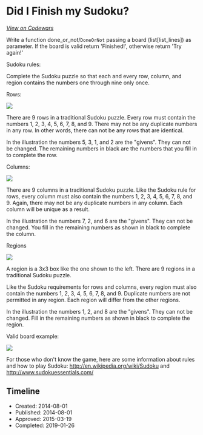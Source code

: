 # Did I Finish my Sudoku?
[*View on Codewars*](https://www.codewars.com/kata/did-i-finish-my-sudoku)

Write a function done_or_not/`DoneOrNot` passing a board (list[list_lines]) as parameter. If the board is valid return 'Finished!', otherwise return 'Try again!'

Sudoku rules:

Complete the Sudoku puzzle so that each and every row, column, and region contains the numbers one through nine only once.

Rows:

<img src="http://www.sudokuessentials.com/images/Row.gif">

There are 9 rows in a traditional Sudoku puzzle. Every row must contain the numbers 1, 2, 3, 4, 5, 6, 7, 8, and 9. There may not be any duplicate numbers in any row. In other words, there can not be any rows that are identical.

In the illustration the numbers 5, 3, 1, and 2 are the "givens". They can not be changed. The remaining numbers in black are the numbers that you fill in to complete the row.

Columns:

<img src="http://www.sudokuessentials.com/images/Column.gif">

There are 9 columns in a traditional Sudoku puzzle. Like the Sudoku rule for rows, every column must also contain the numbers 1, 2, 3, 4, 5, 6, 7, 8, and 9. Again, there may not be any duplicate numbers in any column. Each column will be unique as a result.

In the illustration the numbers 7, 2, and 6 are the "givens". They can not be changed. You fill in the remaining numbers as shown in black to complete the column.

Regions

<img src="http://www.sudokuessentials.com/images/Region.gif">

A region is a 3x3 box like the one shown to the left. There are 9 regions in a traditional Sudoku puzzle.

Like the Sudoku requirements for rows and columns, every region must also contain the numbers 1, 2, 3, 4, 5, 6, 7, 8, and 9. Duplicate numbers are not permitted in any region. Each region will differ from the other regions.

In the illustration the numbers 1, 2, and 8 are the "givens". They can not be changed. Fill in the remaining numbers as shown in black to complete the region. 

Valid board example:

<img src="http://upload.wikimedia.org/wikipedia/commons/thumb/3/31/Sudoku-by-L2G-20050714_solution.svg/364px-Sudoku-by-L2G-20050714_solution.svg.png">

For those who don't know the game, here are some information about rules and how to play Sudoku: http://en.wikipedia.org/wiki/Sudoku and http://www.sudokuessentials.com/

## Timeline
- Created: 2014-08-01
- Published: 2014-08-01
- Approved: 2015-03-19
- Completed: 2019-01-26